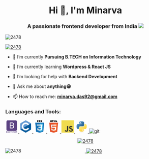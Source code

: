 <h1 align="center">Hi 👋, I'm Minarva</h1>
<h3 align="center">A passionate frontend developer from India <img src="https://media.giphy.com/media/WUlplcMpOCEmTGBtBW/giphy.gif" width="30"> </h3>

<p align="left"> <img src="https://komarev.com/ghpvc/?username=2478&label=Profile%20views&color=0e75b6&style=flat" alt="2478" /> </p>

<p align="left"> <a href="https://github.com/ryo-ma/github-profile-trophy"><img src="https://github-profile-trophy.vercel.app/?username=2478" alt="2478" /></a> </p>

- 🔭 I’m currently **Pursuing B.TECH on Information Technology**

- 🌱 I’m currently learning **Wordpress & React JS**

- 🤝 I’m looking for help with **Backend Development**

- 💬 Ask me about **anything😀**

- 📫 How to reach me: **minarva.das92@gmail.com**


<h3 align="left">Languages and Tools:</h3>
<p align="left"> <a href="https://getbootstrap.com" target="_blank"> <img src="https://raw.githubusercontent.com/devicons/devicon/master/icons/bootstrap/bootstrap-plain-wordmark.svg" alt="bootstrap" width="40" height="40"/> </a> <a href="https://www.cprogramming.com/" target="_blank"> <img src="https://raw.githubusercontent.com/devicons/devicon/master/icons/c/c-original.svg" alt="c" width="40" height="40"/> </a> <a href="https://www.w3schools.com/css/" target="_blank"> <img src="https://raw.githubusercontent.com/devicons/devicon/master/icons/css3/css3-original-wordmark.svg" alt="css3" width="40" height="40"/> </a> <a href="https://www.w3.org/html/" target="_blank"> <img src="https://raw.githubusercontent.com/devicons/devicon/master/icons/html5/html5-original-wordmark.svg" alt="html5" width="40" height="40"/> </a> <a href="https://developer.mozilla.org/en-US/docs/Web/JavaScript" target="_blank"> <img src="https://raw.githubusercontent.com/devicons/devicon/master/icons/javascript/javascript-original.svg" alt="javascript" width="40" height="40"/> </a> <a href="https://www.python.org" target="_blank"> <img src="https://raw.githubusercontent.com/devicons/devicon/master/icons/python/python-original.svg" alt="python" width="40" height="40"/> </a><img src="https://www.vectorlogo.zone/logos/git-scm/git-scm-icon.svg" alt="git" width="40" height="40"/> </a> <a href="https://www.w3.org/html/" target="_blank">  </p>

<p align="center" ><img src="https://github-readme-streak-stats.herokuapp.com/?user=2478&" alt="2478" /></p>

<p align="center"> <img align="left" src="https://github-readme-stats.vercel.app/api/top-langs?username=2478&show_icons=true&locale=en&layout=compact" alt="2478" />
  &nbsp;<img align="center" src="https://github-readme-stats.vercel.app/api?username=2478&show_icons=true&locale=en" alt="2478" />
</p>






